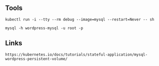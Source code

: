 ## Tools
```
kubectl run -i --tty --rm debug --image=mysql --restart=Never -- sh
```

```
mysql -h wordpress-mysql -u root -p

```

## Links
```
https://kubernetes.io/docs/tutorials/stateful-application/mysql-wordpress-persistent-volume/
```
